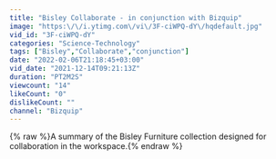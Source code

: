 ```yaml
---
title: "Bisley Collaborate - in conjunction with Bizquip"
image: "https:\/\/i.ytimg.com\/vi\/3F-ciWPQ-dY\/hqdefault.jpg"
vid_id: "3F-ciWPQ-dY"
categories: "Science-Technology"
tags: ["Bisley","Collaborate","conjunction"]
date: "2022-02-06T21:18:45+03:00"
vid_date: "2021-12-14T09:21:13Z"
duration: "PT2M2S"
viewcount: "14"
likeCount: "0"
dislikeCount: ""
channel: "Bizquip"
---
```

{% raw %}A summary of the Bisley Furniture collection designed for collaboration in the workspace.{% endraw %}
